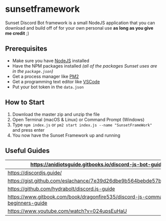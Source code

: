 # sunsetframework
Sunset Discord Bot framework is a small NodeJS application that you can download and build off of for your own personal use **as long as you give me credit** ;)  

## Prerequisites
- Make sure you have [NodeJS](http://nodejs.org/) installed
- Have the NPM packages installed *(all of the packages Sunset uses are in the `package.json`)*
- Get a process manager like [PM2](https://github.com/Unitech/pm2)
- Get a programming text editor like [VSCode](https://code.visualstudio.com/)
- Put your bot token in the `data.json` 

## How to Start
1. Download the master zip and unzip the file
2. Open Terminal (macOS & Linux) or Command Prompt (Windows)
3. Type `npm index.js` or `pm2 start index.js --name "SunsetFrameWork"` and press enter
4. You now have the Sunset Framework up and running

## Useful Guides

| https://anidiotsguide.gitbooks.io/discord-js-bot-guide/                        |
|--------------------------------------------------------------------------------|
| https://discordjs.guide/                                                       |
| https://gist.github.com/eslachance/7e39d26dbe9b564bebde57ba580206ea            |
| https://github.com/hydrabolt/discord.js-guide                                  |
| https://www.gitbook.com/book/dragonfire535/discord-js-commando-beginners-guide |
| https://www.youtube.com/watch?v=024upsEuHaU                                    |

